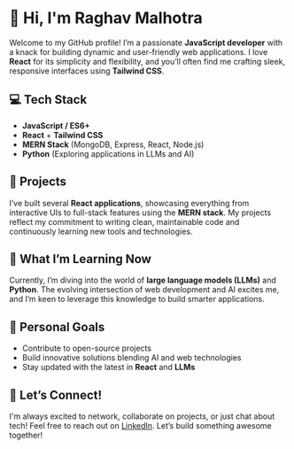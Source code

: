 # 👋 Hi, I'm Raghav Malhotra  

Welcome to my GitHub profile! I’m a passionate **JavaScript developer** with a knack for building dynamic and user-friendly web applications. I love **React** for its simplicity and flexibility, and you’ll often find me crafting sleek, responsive interfaces using **Tailwind CSS**.

## 💻 Tech Stack  
- **JavaScript / ES6+**  
- **React** + **Tailwind CSS**  
- **MERN Stack** (MongoDB, Express, React, Node.js)  
- **Python** (Exploring applications in LLMs and AI)  

## 📁 Projects  
I’ve built several **React applications**, showcasing everything from interactive UIs to full-stack features using the **MERN stack**. My projects reflect my commitment to writing clean, maintainable code and continuously learning new tools and technologies.  

## 🚀 What I’m Learning Now  
Currently, I’m diving into the world of **large language models (LLMs)** and **Python**. The evolving intersection of web development and AI excites me, and I’m keen to leverage this knowledge to build smarter applications.

## 🌱 Personal Goals  
- Contribute to open-source projects  
- Build innovative solutions blending AI and web technologies  
- Stay updated with the latest in **React** and **LLMs**  

## 🔗 Let’s Connect!  
I'm always excited to network, collaborate on projects, or just chat about tech! Feel free to reach out on [LinkedIn](https://www.linkedin.com/in/thinkraghav). Let’s build something awesome together!  
